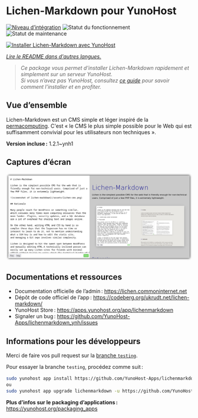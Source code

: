 <!--
Nota bene : ce README est automatiquement généré par <https://github.com/YunoHost/apps/tree/master/tools/readme_generator>
Il NE doit PAS être modifié à la main.
-->

# Lichen-Markdown pour YunoHost

[![Niveau d’intégration](https://apps.yunohost.org/badge/integration/lichenmarkdown)](https://ci-apps.yunohost.org/ci/apps/lichenmarkdown/)
![Statut du fonctionnement](https://apps.yunohost.org/badge/state/lichenmarkdown)
![Statut de maintenance](https://apps.yunohost.org/badge/maintained/lichenmarkdown)

[![Installer Lichen-Markdown avec YunoHost](https://install-app.yunohost.org/install-with-yunohost.svg)](https://install-app.yunohost.org/?app=lichenmarkdown)

*[Lire le README dans d'autres langues.](./ALL_README.md)*

> *Ce package vous permet d’installer Lichen-Markdown rapidement et simplement sur un serveur YunoHost.*  
> *Si vous n’avez pas YunoHost, consultez [ce guide](https://yunohost.org/install) pour savoir comment l’installer et en profiter.*

## Vue d’ensemble

Lichen-Markdown est un CMS simple et léger inspiré de la [permacomputing](https://permacomputing.net). C'est « le CMS le plus simple possible pour le Web qui est suffisamment convivial pour les utilisateurs non techniques ».

**Version incluse :** 1.2.1~ynh1

## Captures d’écran

![Capture d’écran de Lichen-Markdown](./doc/screenshots/lichen-markdown-cms-boxshadow4.png)

## Documentations et ressources

- Documentation officielle de l’admin : <https://lichen.commoninternet.net>
- Dépôt de code officiel de l’app : <https://codeberg.org/ukrudt.net/lichen-markdown/>
- YunoHost Store : <https://apps.yunohost.org/app/lichenmarkdown>
- Signaler un bug : <https://github.com/YunoHost-Apps/lichenmarkdown_ynh/issues>

## Informations pour les développeurs

Merci de faire vos pull request sur la [branche `testing`](https://github.com/YunoHost-Apps/lichenmarkdown_ynh/tree/testing).

Pour essayer la branche `testing`, procédez comme suit :

```bash
sudo yunohost app install https://github.com/YunoHost-Apps/lichenmarkdown_ynh/tree/testing --debug
ou
sudo yunohost app upgrade lichenmarkdown -u https://github.com/YunoHost-Apps/lichenmarkdown_ynh/tree/testing --debug
```

**Plus d’infos sur le packaging d’applications :** <https://yunohost.org/packaging_apps>

